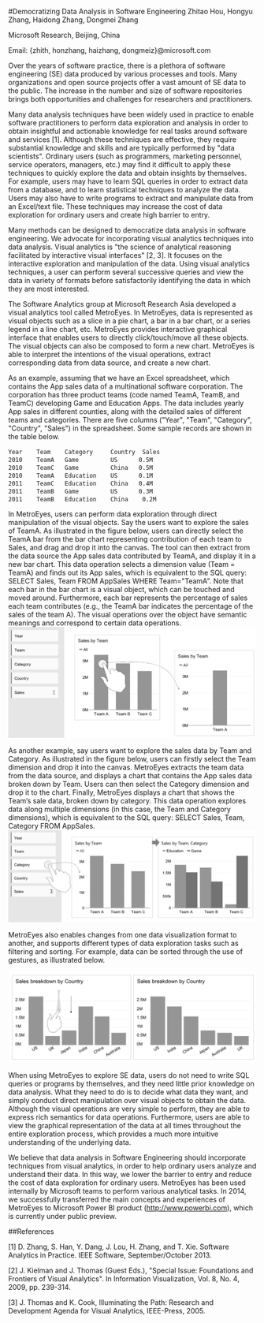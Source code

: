 #Democratizing Data Analysis in Software Engineering
Zhitao Hou, Hongyu Zhang, Haidong Zhang, Dongmei Zhang

Microsoft Research, Beijing, China

Email: {zhith, honzhang, haizhang, dongmeiz}@microsoft.com
 
Over the years of software practice, there is a plethora of software engineering (SE) data produced by various processes and tools. Many organizations and open source projects offer a vast amount of SE data to the public. The increase in the number and size of software repositories brings both opportunities and challenges for researchers and practitioners. 

Many data analysis techniques have been widely used in practice to enable software practitioners to perform data exploration and analysis in order to obtain insightful and actionable knowledge for real tasks around software and services [1]. Although these techniques are effective, they require substantial knowledge and skills and are typically performed by "data scientists". Ordinary users (such as programmers, marketing personnel, service operators, managers, etc.) may find it difficult to apply these techniques to quickly explore the data and obtain insights by themselves. For example, users may have to learn SQL queries in order to extract data from a database, and to learn statistical techniques to analyze the data. Users may also have to write programs to extract and manipulate data from an Excel/text file. These techniques may increase the cost of data exploration for ordinary users and create high barrier to entry.

Many methods can be designed to democratize data analysis in software engineering. We advocate for incorporating visual analytics techniques into data analysis. Visual analytics is "the science of analytical reasoning facilitated by interactive visual interfaces" [2, 3]. It focuses on the interactive exploration and manipulation of the data. Using visual analytics techniques, a user can perform several successive queries and view the data in variety of formats before satisfactorily identifying the data in which they are most interested.

The Software Analytics group at Microsoft Research Asia developed a visual analytics tool called MetroEyes. In MetroEyes, data is represented as visual objects such as a slice in a pie chart, a bar in a bar chart, or a series legend in a line chart, etc. MetroEyes provides interactive graphical interface that enables users to directly click/touch/move all these objects. The visual objects can also be composed to form a new chart. MetroEyes is able to interpret the intentions of the visual operations, extract corresponding data from data source, and create a new chart. 

As an example, assuming that we have an Excel spreadsheet, which contains the App sales data of a multinational software corporation. The corporation has three product teams (code named TeamA, TeamB, and TeamC) developing Game and Education Apps. The data includes yearly App sales in different counties, along with the detailed sales of different teams and categories. There are five columns ("Year", "Team", "Category", "Country", "Sales") in the spreadsheet. Some sample records are shown in the table below. 

```
Year	Team	Category	 Country  Sales
2010	TeamA	Game	     US      0.5M
2010	TeamC	Game	     China   0.5M
2010	TeamA	Education	 US      0.1M
2011	TeamC	Education	 China   0.4M
2011	TeamB	Game	     US	     0.3M
2011	TeamB	Education	 China	  0.2M
```

In MetroEyes, users can perform data exploration through direct manipulation of the visual objects. Say the users want to explore the sales of TeamA. As illustrated in the figure below, users can directly select the TeamA bar from the bar chart representing contribution of each team to Sales, and drag and drop it into the canvas. The tool can then extract from the data source the App sales data contributed by TeamA, and display it in a new bar chart. This data operation selects a dimension value (Team = TeamA) and finds out its App sales, which is equivalent to the SQL query: SELECT Sales, Team FROM AppSales WHERE Team="TeamA". Note that each bar in the bar chart is a visual object, which can be touched and moved around. Furthermore, each bar represents the percentage of sales each team contributes (e.g., the TeamA bar indicates the percentage of the sales of the team A). The visual operations over the object have semantic meanings and correspond to certain data operations.
![Figure 1. Data exploration using MetroEyes](MetroEyes1.png "Figure 1. Data exploration using MetroEyes (a) ") 

As another example, say users want to explore the sales data by Team and Category. As illustrated in the figure below, users can firstly select the Team dimension and drop it into the canvas. MetroEyes extracts the team data from the data source, and displays a chart that contains the App sales data broken down by Team. Users can then select the Category dimension and drop it to the chart. Finally, MetroEyes displays a chart that shows the Team’s sale data, broken down by category. This data operation explores data along multiple dimensions (in this case, the Team and Category dimensions), which is equivalent to the SQL query: SELECT Sales, Team, Category FROM AppSales. 
![Figure 2. Data exploration using MetroEyes](MetroEyes2.png "Figure 2. Data exploration using MetroEyes (b) ")

MetroEyes also enables changes from one data visualization format to another, and supports different types of data exploration tasks such as filtering and sorting. For example, data can be sorted through the use of gestures, as illustrated below.

![Figure 3. The gesture for sorting in MetroEyes](MetroEyes3.png "Figure 3. The gesture for sorting in MetroEyes")

When using MetroEyes to explore SE data, users do not need to write SQL queries or programs by themselves, and they need little prior knowledge on data analysis. What they need to do is to decide what data they want, and simply conduct direct manipulation over visual objects to obtain the data. Although the visual operations are very simple to perform, they are able to express rich semantics for data operations. Furthermore, users are able to view the graphical representation of the data at all times throughout the entire exploration process, which provides a much more intuitive understanding of the underlying data. 

We believe that data analysis in Software Engineering should incorporate techniques from visual analytics, in order to help ordinary users analyze and understand their data. In this way, we lower the barrier to entry and reduce the cost of data exploration for ordinary users. MetroEyes has been used internally by Microsoft teams to perform various analytical tasks. In 2014, we successfully transferred the main concepts and experiences of MetroEyes to Microsoft Power BI product (http://www.powerbi.com), which is currently under public preview.


##References

[1] D. Zhang, S. Han, Y. Dang, J. Lou, H. Zhang, and T. Xie. Software Analytics in Practice. IEEE Software, September/October 2013.

[2] J. Kielman and J. Thomas (Guest Eds.), "Special Issue: Foundations and Frontiers of Visual Analytics". In Information Visualization, Vol. 8, No. 4, 2009, pp. 239-314.

[3] J. Thomas and K. Cook, Illuminating the Path: Research and Development Agenda for Visual Analytics, IEEE-Press, 2005.
